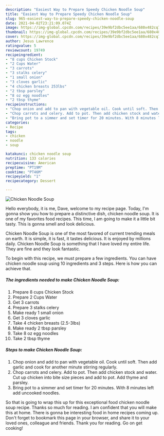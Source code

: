 ```yaml
---
description: "Easiest Way to Prepare Speedy Chicken Noodle Soup"
title: "Easiest Way to Prepare Speedy Chicken Noodle Soup"
slug: 965-easiest-way-to-prepare-speedy-chicken-noodle-soup
date: 2021-04-02T23:21:09.074Z
image: https://img-global.cpcdn.com/recipes/39e9bf2dbc5ee1aa/680x482cq70/chicken-noodle-soup-recipe-main-photo.jpg
thumbnail: https://img-global.cpcdn.com/recipes/39e9bf2dbc5ee1aa/680x482cq70/chicken-noodle-soup-recipe-main-photo.jpg
cover: https://img-global.cpcdn.com/recipes/39e9bf2dbc5ee1aa/680x482cq70/chicken-noodle-soup-recipe-main-photo.jpg
author: Jesus Lawrence
ratingvalue: 5
reviewcount: 19749
recipeingredient:
- "8 cups Chicken Stock"
- "2 Cups Water"
- "3 carrots"
- "3 stalks celery"
- "1 small onion"
- "3 cloves garlic"
- "4 chicken breasts 253lbs"
- "2 tbsp parsley"
- "8 oz egg noodles"
- "2 tbsp thyme"
recipeinstructions:
- "Chop onion and add to pan with vegetable oil. Cook until soft. Then add garlic and cook for another minute stirring regularly."
- "Chop carrots and celery. Add to pot. Then add chicken stock and water. Cut up chicken into bite size pieces and add to pot. Add thyme and parsley."
- "Bring pot to a simmer and set timer for 20 minutes. With 8 minutes left add uncooked noodles."
categories:
- Recipe
tags:
- chicken
- noodle
- soup

katakunci: chicken noodle soup 
nutrition: 133 calories
recipecuisine: American
preptime: "PT19M"
cooktime: "PT46M"
recipeyield: "1"
recipecategory: Dessert

---
```



![Chicken Noodle Soup](https://img-global.cpcdn.com/recipes/39e9bf2dbc5ee1aa/680x482cq70/chicken-noodle-soup-recipe-main-photo.jpg)

Hello everybody, it is me, Dave, welcome to my recipe page. Today, I'm gonna show you how to prepare a distinctive dish, chicken noodle soup. It is one of my favorites food recipes. This time, I am going to make it a little bit tasty. This is gonna smell and look delicious.

Chicken Noodle Soup is one of the most favored of current trending meals on earth. It is simple, it is fast, it tastes delicious. It is enjoyed by millions daily. Chicken Noodle Soup is something that I have loved my entire life. They are fine and they look fantastic.




To begin with this recipe, we must prepare a few ingredients. You can have chicken noodle soup using 10 ingredients and 3 steps. Here is how you can achieve that.

<!--inarticleads1-->

##### The ingredients needed to make Chicken Noodle Soup:

1. Prepare 8 cups Chicken Stock
1. Prepare 2 Cups Water
1. Get 3 carrots
1. Prepare 3 stalks celery
1. Make ready 1 small onion
1. Get 3 cloves garlic
1. Take 4 chicken breasts (2.5-3lbs)
1. Make ready 2 tbsp parsley
1. Take 8 oz egg noodles
1. Take 2 tbsp thyme




<!--inarticleads2-->

##### Steps to make Chicken Noodle Soup:

1. Chop onion and add to pan with vegetable oil. Cook until soft. Then add garlic and cook for another minute stirring regularly.
1. Chop carrots and celery. Add to pot. Then add chicken stock and water. Cut up chicken into bite size pieces and add to pot. Add thyme and parsley.
1. Bring pot to a simmer and set timer for 20 minutes. With 8 minutes left add uncooked noodles.




So that is going to wrap this up for this exceptional food chicken noodle soup recipe. Thanks so much for reading. I am confident that you will make this at home. There is gonna be interesting food in home recipes coming up. Don't forget to bookmark this page in your browser, and share it to your loved ones, colleague and friends. Thank you for reading. Go on get cooking!
